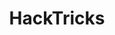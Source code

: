 ---
title: "HackTricks"
description: "Comprehensive hacking resource containing techniques, tools, and methodologies for penetration testing and security assessments."
platforms: ["web", "multiplatform"]
categories: ["Misc", "Web", "Network", "Pwn", "Privesc"]
tags: ["penetration-testing", "hacking-techniques", "security-research", "cheatsheet", "knowledge-base", "ctf", "red-team", "reference"]
url: "https://book.hacktricks.xyz/"
documentation: "https://book.hacktricks.xyz/welcome/readme"
---